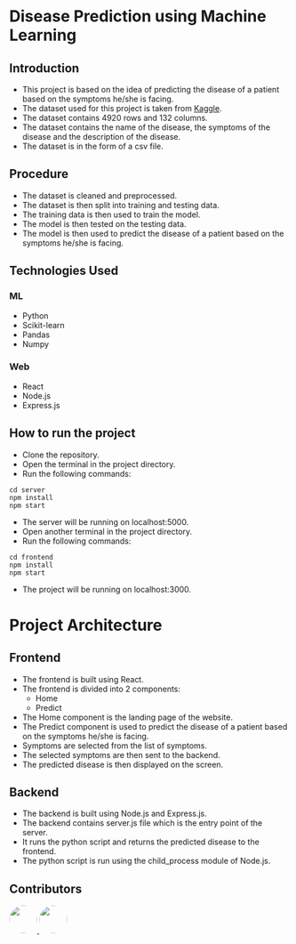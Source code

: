 # Disease Prediction using Machine Learning

## Introduction

- This project is based on the idea of predicting the disease of a patient based on the symptoms he/she is facing.
- The dataset used for this project is taken from [Kaggle](https://www.kaggle.com/itachi9604/disease-symptom-description-dataset).
- The dataset contains 4920 rows and 132 columns.
- The dataset contains the name of the disease, the symptoms of the disease and the description of the disease.
- The dataset is in the form of a csv file.

## Procedure
- The dataset is cleaned and preprocessed.
- The dataset is then split into training and testing data.
- The training data is then used to train the model.
- The model is then tested on the testing data.
- The model is then used to predict the disease of a patient based on the symptoms he/she is facing.

## Technologies Used
### ML
- Python
- Scikit-learn
- Pandas
- Numpy
### Web
- React
- Node.js
- Express.js

## How to run the project
- Clone the repository.
- Open the terminal in the project directory.
- Run the following commands:
```
cd server
npm install
npm start
```
- The server will be running on localhost:5000.
- Open another terminal in the project directory.
- Run the following commands:
```
cd frontend
npm install
npm start
```
- The project will be running on localhost:3000.


# Project Architecture

## Frontend

- The frontend is built using React.
- The frontend is divided into 2 components:
    - Home
    - Predict
- The Home component is the landing page of the website.
- The Predict component is used to predict the disease of a patient based on the symptoms he/she is facing.
- Symptoms are selected from the list of symptoms.
- The selected symptoms are then sent to the backend.
- The predicted disease is then displayed on the screen.

## Backend

- The backend is built using Node.js and Express.js.
- The backend contains server.js file which is the entry point of the server.
- It runs the python script and returns the predicted disease to the frontend.
- The python script is run using the child_process module of Node.js.


## Contributors

<!-- - ![Pavan Manish](https://avatars.githubusercontent.com/u/108605548) -->
<!-- - ![Vishal Sai](https://avatars.githubusercontent.com/u/99084280) -->
<a href="https://github.com/pavanmanishd">
<img src="https://avatars.githubusercontent.com/u/108605548?v=4" width = "50" style="border-radius:25px;">
</a>
<a href="https://github.com/Vishal0129">
<img src="https://avatars.githubusercontent.com/u/99084280?v=4" width = "50" style="border-radius:25px;">
</a>


